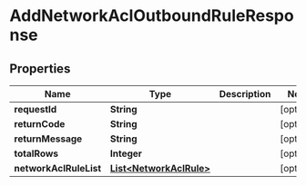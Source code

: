 
# AddNetworkAclOutboundRuleResponse

## Properties
Name | Type | Description | Notes
------------ | ------------- | ------------- | -------------
**requestId** | **String** |  |  [optional]
**returnCode** | **String** |  |  [optional]
**returnMessage** | **String** |  |  [optional]
**totalRows** | **Integer** |  |  [optional]
**networkAclRuleList** | [**List&lt;NetworkAclRule&gt;**](NetworkAclRule.md) |  |  [optional]



